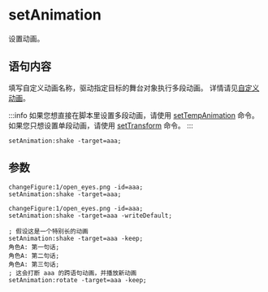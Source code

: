 # setAnimation

设置动画。

## 语句内容

填写自定义动画名称，驱动指定目标的舞台对象执行多段动画。
详情请见[自定义动画](../../webgal-script/animation.md#自定义动画)。

:::info
如果您想直接在脚本里设置多段动画，请使用 [setTempAnimation](setTempAnimation.md) 命令。
如果您只想设置单段动画，请使用 [setTransform](setTransform.md) 命令。
:::

```webgal
setAnimation:shake -target=aaa;
```

## 参数

<!-- @include: ../arguments/target.md -->
```webgal
changeFigure:1/open_eyes.png -id=aaa;
setAnimation:shake -target=aaa;
```

<!-- @include: ../arguments/writeDefault.md -->
```webgal
changeFigure:1/open_eyes.png -id=aaa;
setAnimation:shake -target=aaa -writeDefault;
```

<!-- @include: ../arguments/keep.md -->
```webgal
; 假设这是一个特别长的动画
setAnimation:shake -target=aaa -keep;
角色A: 第一句话;
角色A: 第二句话;
角色A: 第三句话;
; 这会打断 aaa 的跨语句动画，并播放新动画
setAnimation:rotate -target=aaa -keep;
```
